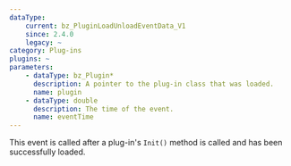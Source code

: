 ```yaml
---
dataType:
    current: bz_PluginLoadUnloadEventData_V1
    since: 2.4.0
    legacy: ~
category: Plug-ins
plugins: ~
parameters:
    - dataType: bz_Plugin*
      description: A pointer to the plug-in class that was loaded.
      name: plugin
    - dataType: double
      description: The time of the event.
      name: eventTime
---
```


This event is called after a plug-in's `Init()` method is called and has been successfully loaded.
